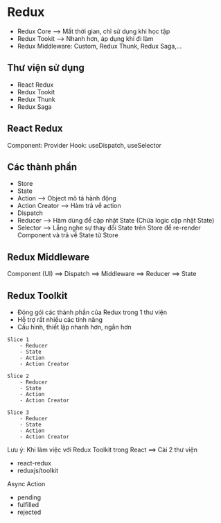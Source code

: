 # Redux

- Redux Core --> Mất thời gian, chỉ sử dụng khi học tập
- Redux Tookit --> Nhanh hơn, áp dụng khi đi làm
- Redux Middleware: Custom, Redux Thunk, Redux Saga,...

## Thư viện sử dụng

- React Redux
- Redux Tookit
- Redux Thunk
- Redux Saga

## React Redux

Component: Provider
Hook: useDispatch, useSelector

## Các thành phần

- Store
- State
- Action --> Object mô tả hành động
- Action Creator --> Hàm trả về action
- Dispatch
- Reducer --> Hàm dùng để cập nhật State (Chứa logic cập nhật State)
- Selector --> Lắng nghe sự thay đổi State trên Store để re-render Component và trả về State từ Store

## Redux Middleware

Component (UI) ==> Dispatch ==> Middleware ==> Reducer ==> State

## Redux Toolkit

- Đóng gói các thành phần của Redux trong 1 thư viện
- Hỗ trợ rất nhiều các tính năng
- Cấu hình, thiết lập nhanh hơn, ngắn hơn

```
Slice 1
    - Reducer
    - State
    - Action
    - Action Creator

Slice 2
    - Reducer
    - State
    - Action
    - Action Creator

Slice 3
    - Reducer
    - State
    - Action
    - Action Creator
```

Lưu ý: Khi làm việc với Redux Toolkit trong React ==> Cài 2 thư viện

- react-redux
- reduxjs/toolkit

Async Action

- pending
- fulfilled
- rejected
